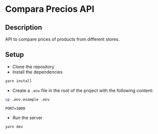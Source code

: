 # Compara Precios API

## Description

API to compare prices of products from different stores.

## Setup

- Clone the repository
- Install the dependencies

```bash
yarn install
```

- Create a `.env` file in the root of the project with the following content:

```bash
cp .env.example .env
```

```env
PORT=3000
```

- Run the server

```bash
yarn dev
```
